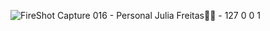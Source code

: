 


![FireShot Capture 016 - Personal Julia Freitas💪🏼 - 127 0 0 1](https://user-images.githubusercontent.com/113471098/230170092-2bf67501-7c69-4117-b008-24b8ad9dacaf.png)


